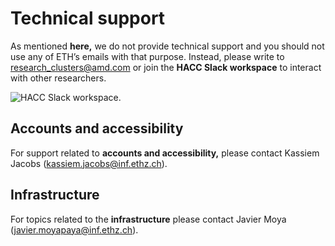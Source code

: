 # Technical support

As mentioned **here,** we do not provide technical support and you should not use any of ETH’s emails with that purpose. Instead, please write to research_clusters@amd.com or join the **HACC Slack workspace** to interact with other researchers. 

![HACC Slack workspace.](./slack.png "HACC Slack workspace.")

## Accounts and accessibility
For support related to **accounts and accessibility,** please contact Kassiem Jacobs (kassiem.jacobs@inf.ethz.ch). 

## Infrastructure
For topics related to the **infrastructure** please contact Javier Moya (javier.moyapaya@inf.ethz.ch).

